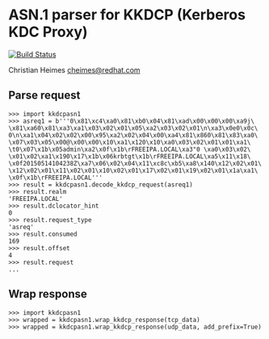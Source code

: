 # ASN.1 parser for KKDCP (Kerberos KDC Proxy)

[![Build Status](https://travis-ci.org/tiran/kkdcpasn1.svg?branch=master)](https://travis-ci.org/tiran/kkdcpasn1)

Christian Heimes <cheimes@redhat.com>


## Parse request

```
>>> import kkdcpasn1
>>> asreq1 = b'''0\x81\xc4\xa0\x81\xb0\x04\x81\xad\x00\x00\x00\xa9j\
\x81\xa60\x81\xa3\xa1\x03\x02\x01\x05\xa2\x03\x02\x01\n\xa3\x0e0\x0c\
0\n\xa1\x04\x02\x02\x00\x95\xa2\x02\x04\x00\xa4\x81\x860\x81\x83\xa0\
\x07\x03\x05\x00@\x00\x00\x10\xa1\x120\x10\xa0\x03\x02\x01\x01\xa1\
\t0\x07\x1b\x05admin\xa2\x0f\x1b\rFREEIPA.LOCAL\xa3"0 \xa0\x03\x02\
\x01\x02\xa1\x190\x17\x1b\x06krbtgt\x1b\rFREEIPA.LOCAL\xa5\x11\x18\
\x0f20150514104238Z\xa7\x06\x02\x04\x11\xc8c\xb5\xa8\x140\x12\x02\x01\
\x12\x02\x01\x11\x02\x01\x10\x02\x01\x17\x02\x01\x19\x02\x01\x1a\xa1\
\x0f\x1b\rFREEIPA.LOCAL'''
>>> result = kkdcpasn1.decode_kkdcp_request(asreq1)
>>> result.realm
'FREEIPA.LOCAL'
>>> result.dclocator_hint
0
>>> result.request_type
'asreq'
>>> result.consumed
169
>>> result.offset
4
>>> result.request
...
```

## Wrap response

```
>>> import kkdcpasn1
>>> wrapped = kkdcpasn1.wrap_kkdcp_response(tcp_data)
>>> wrapped = kkdcpasn1.wrap_kkdcp_response(udp_data, add_prefix=True)
```